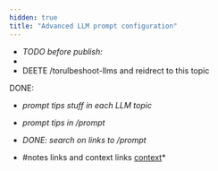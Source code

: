 ```yaml
---
hidden: true
title: "Advanced LLM prompt configuration"
---
```


- *TODO before publish:*
- 
- DEETE /torulbeshoot-llms and reidrect to this topic

DONE:

- *prompt tips stuff in each LLM topic*
- *prompt tips in /prompt*

- *DONE: search on links to /prompt*
- #notes links and context links [context](doc:query-group#notes)*

